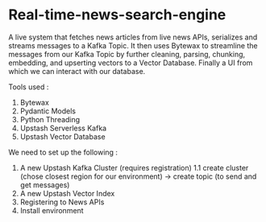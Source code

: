 # Real-time-news-search-engine

A live system that fetches news articles from live news APIs, serializes and streams messages to a Kafka Topic. 
It then uses Bytewax to streamline the messages from our Kafka Topic by further cleaning, parsing, chunking, embedding, and upserting vectors to a Vector Database. Finally a UI from which we can interact with our database.

Tools used : 
1. Bytewax
2. Pydantic Models
3. Python Threading
4. Upstash Serverless Kafka
5. Upstash Vector Database

We need to set up the following : 
1. A new Upstash Kafka Cluster (requires registration)
1.1 create cluster (chose closest region for our environment) -> create topic (to send and get messages)
2. A new Upstash Vector Index 
3. Registering to News APIs
4. Install environment

